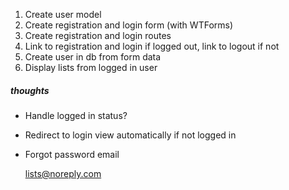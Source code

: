 1. Create user model
2. Create registration and login form (with WTForms)
3. Create registration and login routes
4. Link to registration and login if logged out, link to logout if not
5. Create user in db from form data
5. Display lists from logged in user


##### thoughts

+ Handle logged in status?
+ Redirect to login view automatically if not logged in
+ Forgot password email

    lists@noreply.com

